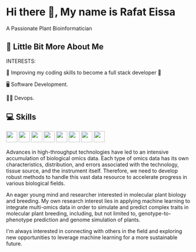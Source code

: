 # Hi there 👋, My name is Rafat Eissa 

A Passionate Plant Bioinformatician

## 💫 Little Bit More About Me

INTERESTS:
<p> 🤩 Improving my coding skills to become a full stack developer 🤩 </p>
<p> 🖥 Software Development.</p>
<p> 👨‍🏫 Devops.</p>
 

## 💻 Skills
<p>
<img src="https://img.shields.io/badge/Shell_Script-121011?style=for-the-badge&logo=gnu-bash&logoColor=white" style="margin-bottom: 4px;" height="30px">
<img src="https://img.shields.io/badge/R-276DC3?style=for-the-badge&logo=r&logoColor=white" style="margin-bottom: 4px;" height="30px">
<img src="https://img.shields.io/badge/python-3670A0?style=for-the-badge&logo=python&logoColor=ffdd54" style="margin-bottom: 4px;" height="30px">
<img src="https://img.shields.io/badge/TensorFlow-FF6F00?style=for-the-badge&logo=TensorFlow&logoColor=white" style="margin-bottom: 4px;" height="30px">
<img src="https://img.shields.io/badge/Spyder%20Ide-FF0000?style=for-the-badge&logo=spyder%20ide&logoColor=white" style="margin-bottom: 4px;" height="30px">
<img src="https://img.shields.io/badge/RStudio-75AADB?style=for-the-badge&logo=RStudio&logoColor=white" style="margin-bottom: 4px;" height="30px">
<img src="https://img.shields.io/badge/Colab-F9AB00?style=for-the-badge&logo=googlecolab&color=525252" style="margin-bottom: 4px;" height="30px">
<img src="https://img.shields.io/badge/Jupyter-F37626.svg?&style=for-the-badge&logo=Jupyter&logoColor=white" style="margin-bottom: 4px;" height="30px">

 
 
 
 
 
 
 



Advances in high-throughput technologies have led to an intensive accumulation of biological omics data. Each type of omics data has its own characteristics, distribution, and errors associated with the technology, tissue source, and the instrument itself. Therefore, we need to develop robust methods to handle this vast data resource to accelerate progress in various biological fields. 

An eager young mind and researcher interested in molecular plant biology and breeding.
My own research interest lies in applying machine learning to integrate multi-omics data in order to simulate and predict complex traits in molecular plant breeding, including, but not limited to, genotype-to-phenotype prediction and genome simulation of plants.

 I'm always interested in connecting with others in the field and exploring new opportunities to leverage machine learning for a more sustainable future.

<!---
RaafatA/RaafatA is a ✨ special ✨ repository because its `README.md` (this file) appears on your GitHub profile.
You can click the Preview link to take a look at your changes.
--->
